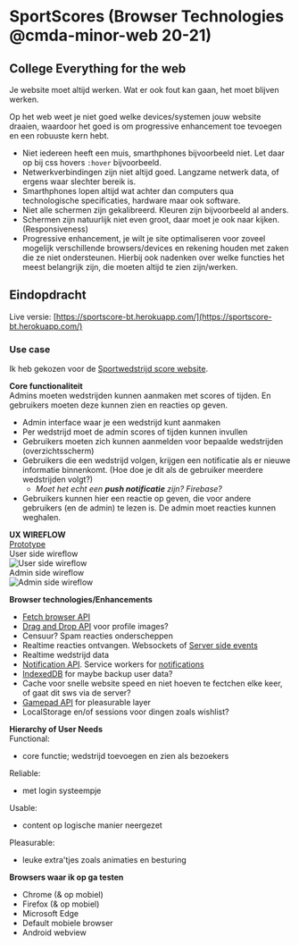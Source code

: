 # SportScores (Browser Technologies @cmda-minor-web 20-21)

<!-- Add a link to your live demo in Github Pages 🌐-->

<!-- ☝️ replace this description with a description of your own work -->

<!-- replace the code in the /docs folder with your own, so you can showcase your work with GitHub Pages 🌍 -->

<!-- Add a nice poster image here at the end of the week, showing off your shiny frontend 📸 -->

<!-- Maybe a table of contents here? 📚 -->

<!-- How about a section that describes how to install this project? 🤓 -->

<!-- ...but how does one use this project? What are its features 🤔 -->

<!-- Maybe a checklist of done stuff and stuff still on your wishlist? ✅ -->

<!-- How about a license here? 📜 (or is it a licence?) 🤷 -->


## College Everything for the web
Je website moet altijd werken. Wat er ook fout kan gaan, het moet blijven werken.

Op het web weet je niet goed welke devices/systemen jouw website draaien, waardoor het goed is om progressive enhancement toe tevoegen en een robuuste kern hebt.

* Niet iedereen heeft een muis, smarthphones bijvoorbeeld niet. Let daar op bij css hovers `:hover` bijvoorbeeld.
* Netwerkverbindingen zijn niet altijd goed. Langzame netwerk data, of ergens waar slechter bereik is.
* Smarthphones lopen altijd wat achter dan computers qua technologische specificaties, hardware maar ook software.
* Niet alle schermen zijn gekalibreerd. Kleuren zijn bijvoorbeeld al anders.
* Schermen zijn natuurlijk niet even groot, daar moet je ook naar kijken. (Responsiveness)
* Progressive enhancement, je wilt je site optimaliseren voor zoveel mogelijk verschillende browsers/devices en rekening houden met zaken die ze niet ondersteunen. Hierbij ook nadenken over welke functies het meest belangrijk zijn, die moeten altijd te zien zijn/werken.


## Eindopdracht
Live versie: [https://sportscore-bt.herokuapp.com/](https://sportscore-bt.herokuapp.com/)

### Use case
Ik heb gekozen voor de [Sportwedstrijd score website](https://github.com/cmda-minor-web/browser-technologies-2021/blob/master/course/Usecase-score-website.md).

**Core functionaliteit**  
Admins moeten wedstrijden kunnen aanmaken met scores of tijden. En gebruikers moeten deze kunnen zien en reacties op geven.

* Admin interface waar je een wedstrijd kunt aanmaken
* Per wedstrijd moet de admin scores of tijden kunnen invullen
* Gebruikers moeten zich kunnen aanmelden voor bepaalde wedstrijden (overzichtsscherm)
* Gebruikers die een wedstrijd volgen, krijgen een notificatie als er nieuwe informatie binnenkomt. (Hoe doe je dit als de gebruiker meerdere wedstrijden volgt?)
   * _Moet het echt een **push notificatie** zijn? Firebase?_
* Gebruikers kunnen hier een reactie op geven, die voor andere gebruikers (en de admin) te lezen is. De admin moet reacties kunnen weghalen.

**UX WIREFLOW**  
[Prototype](https://www.figma.com/proto/6ZRVGYly7jkgtJvAlye8fT/Sportwedstrijd-scores-Browser-Technologies?node-id=1%3A230&viewport=1032%2C318%2C0.7111635804176331&scaling=scale-down)  
User side wireflow  
![User side wireflow](https://user-images.githubusercontent.com/58043913/112283948-f774cd00-8c88-11eb-8939-f1484439f8af.png)  
Admin side wireflow  
![Admin side wireflow](https://user-images.githubusercontent.com/58043913/112284046-12dfd800-8c89-11eb-90a2-039d682df89f.png)

**Browser technologies/Enhancements**  
* [Fetch browser API](https://developer.mozilla.org/en-US/docs/Web/API/Fetch_API)
* [Drag and Drop API](https://developer.mozilla.org/en-US/docs/Web/API/HTML_Drag_and_Drop_API) voor profile images?
* Censuur? Spam reacties onderscheppen
* Realtime reacties ontvangen. Websockets of [Server side events](https://developer.mozilla.org/en-US/docs/Web/API/Server-sent_events/Using_server-sent_events)
* Realtime wedstrijd data
* [Notification API](https://developer.mozilla.org/en-US/docs/Web/API/Notifications_API). Service workers for [notifications](https://notifications.spec.whatwg.org/)
* [IndexedDB](https://hacks.mozilla.org/2012/02/storing-images-and-files-in-indexeddb/) for maybe backup user data?
* Cache voor snelle website speed en niet hoeven te fectchen elke keer, of gaat dit sws via de server?
* [Gamepad API](https://developer.mozilla.org/en-US/docs/Web/API/Gamepad_API) for pleasurable layer
* LocalStorage en/of sessions voor dingen zoals wishlist?

**Hierarchy of User Needs**  
Functional:
* core functie; wedstrijd toevoegen en zien als bezoekers

Reliable:
* met login systeempje

Usable:
* content op logische manier neergezet

Pleasurable:
* leuke extra'tjes zoals animaties en besturing

**Browsers waar ik op ga testen**  
* Chrome (& op mobiel)
* Firefox (& op mobiel)
* Microsoft Edge
* Default mobiele browser
* Android webview